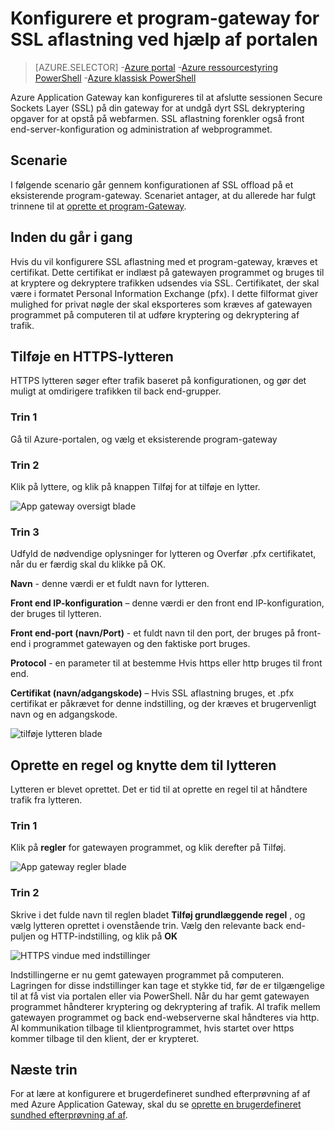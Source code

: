 <properties
   pageTitle="Konfigurere et program-gateway for SSL aflastning ved hjælp af portalen | Microsoft Azure"
   description="Denne side indeholder instruktioner til at oprette et program-gateway med SSL offload ved hjælp af portalen"
   documentationCenter="na"
   services="application-gateway"
   authors="georgewallace"
   manager="carmonm"
   editor="tysonn"/>
<tags
   ms.service="application-gateway"
   ms.devlang="na"
   ms.topic="article"
   ms.tgt_pltfrm="na"
   ms.workload="infrastructure-services"
   ms.date="09/09/2016"
   ms.author="gwallace"/>

# <a name="configure-an-application-gateway-for-ssl-offload-by-using-the-portal"></a>Konfigurere et program-gateway for SSL aflastning ved hjælp af portalen

> [AZURE.SELECTOR]
-[Azure portal](application-gateway-ssl-portal.md)
-[Azure ressourcestyring PowerShell](application-gateway-ssl-arm.md)
-[Azure klassisk PowerShell](application-gateway-ssl.md)

Azure Application Gateway kan konfigureres til at afslutte sessionen Secure Sockets Layer (SSL) på din gateway for at undgå dyrt SSL dekryptering opgaver for at opstå på webfarmen. SSL aflastning forenkler også front end-server-konfiguration og administration af webprogrammet.

## <a name="scenario"></a>Scenarie

I følgende scenario går gennem konfigurationen af SSL offload på et eksisterende program-gateway. Scenariet antager, at du allerede har fulgt trinnene til at [oprette et program-Gateway](application-gateway-create-gateway-portal.md).

## <a name="before-you-begin"></a>Inden du går i gang

Hvis du vil konfigurere SSL aflastning med et program-gateway, kræves et certifikat. Dette certifikat er indlæst på gatewayen programmet og bruges til at kryptere og dekryptere trafikken udsendes via SSL. Certifikatet, der skal være i formatet Personal Information Exchange (pfx). I dette filformat giver mulighed for privat nøgle der skal eksporteres som kræves af gatewayen programmet på computeren til at udføre kryptering og dekryptering af trafik.

## <a name="add-an-https-listener"></a>Tilføje en HTTPS-lytteren

HTTPS lytteren søger efter trafik baseret på konfigurationen, og gør det muligt at omdirigere trafikken til back end-grupper.

### <a name="step-1"></a>Trin 1

Gå til Azure-portalen, og vælg et eksisterende program-gateway

### <a name="step-2"></a>Trin 2

Klik på lyttere, og klik på knappen Tilføj for at tilføje en lytter.

![App gateway oversigt blade][1]

### <a name="step-3"></a>Trin 3

Udfyld de nødvendige oplysninger for lytteren og Overfør .pfx certifikatet, når du er færdig skal du klikke på OK.

**Navn** - denne værdi er et fuldt navn for lytteren.

**Front end IP-konfiguration** – denne værdi er den front end IP-konfiguration, der bruges til lytteren.

**Front end-port (navn/Port)** - et fuldt navn til den port, der bruges på front-end i programmet gatewayen og den faktiske port bruges.

**Protocol** - en parameter til at bestemme Hvis https eller http bruges til front end.

**Certifikat (navn/adgangskode)** – Hvis SSL aflastning bruges, et .pfx certifikat er påkrævet for denne indstilling, og der kræves et brugervenligt navn og en adgangskode.

![tilføje lytteren blade][2]

## <a name="create-a-rule-and-associate-it-to-the-listener"></a>Oprette en regel og knytte dem til lytteren

Lytteren er blevet oprettet. Det er tid til at oprette en regel til at håndtere trafik fra lytteren.

### <a name="step-1"></a>Trin 1

Klik på **regler** for gatewayen programmet, og klik derefter på Tilføj.

![App gateway regler blade][3]

### <a name="step-2"></a>Trin 2

Skrive i det fulde navn til reglen bladet **Tilføj grundlæggende regel** , og vælg lytteren oprettet i ovenstående trin. Vælg den relevante back end-puljen og HTTP-indstilling, og klik på **OK**

![HTTPS vindue med indstillinger][4]

Indstillingerne er nu gemt gatewayen programmet på computeren. Lagringen for disse indstillinger kan tage et stykke tid, før de er tilgængelige til at få vist via portalen eller via PowerShell. Når du har gemt gatewayen programmet håndterer kryptering og dekryptering af trafik. Al trafik mellem gatewayen programmet og back end-webserverne skal håndteres via http. Al kommunikation tilbage til klientprogrammet, hvis startet over https kommer tilbage til den klient, der er krypteret.

## <a name="next-steps"></a>Næste trin

For at lære at konfigurere et brugerdefineret sundhed efterprøvning af af med Azure Application Gateway, skal du se [oprette en brugerdefineret sundhed efterprøvning af af](application-gateway-create-gateway-portal.md).

[1]: ./media/application-gateway-ssl-portal/figure1.png
[2]: ./media/application-gateway-ssl-portal/figure2.png
[3]: ./media/application-gateway-ssl-portal/figure3.png
[4]: ./media/application-gateway-ssl-portal/figure4.png